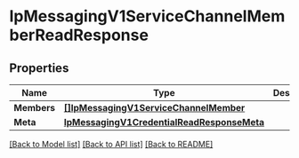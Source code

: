 # IpMessagingV1ServiceChannelMemberReadResponse

## Properties

Name | Type | Description | Notes
------------ | ------------- | ------------- | -------------
**Members** | [**[]IpMessagingV1ServiceChannelMember**](ip_messaging.v1.service.channel.member.md) |  | [optional] 
**Meta** | [**IpMessagingV1CredentialReadResponseMeta**](ip_messaging_v1_credentialReadResponse_meta.md) |  | [optional] 

[[Back to Model list]](../README.md#documentation-for-models) [[Back to API list]](../README.md#documentation-for-api-endpoints) [[Back to README]](../README.md)


